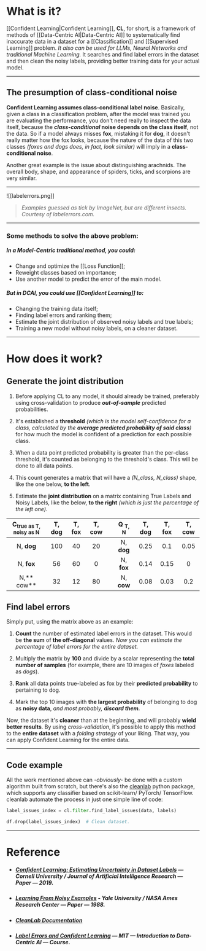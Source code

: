 # What is it?

[[Confident Learning|Confident Learning]], **CL**, for short, is a framework of methods of [[Data-Centric AI|Data-Centric AI]] to systematically find inaccurate data in a dataset for a [[Classification]] and [[Supervised Learning]] problem. *It also can be used for LLMs, Neural Networks and traditional Machine Learning.* It searches and find label errors in the dataset and then clean the noisy labels, providing better training data for your actual model.
___
## The presumption of class-conditional noise

**Confident Learning assumes class-conditional label noise**. Basically, given a class in a classification problem, after the model was trained you are evaluating the performance, you don't need really to inspect the data itself, because the **_class-conditional_ noise depends on the class itself**, not the data. So if a model always misses **fox**, mistaking it for **dog**, it doesn't really matter how the fox looks, because the nature of the data of this two classes *(foxes and dogs does, in fact, look similar)* will imply in a **class-conditional noise**.

Another great example is the issue about distinguishing arachnids. The overall body, shape, and appearance of spiders, ticks, and scorpions are very similar.
___
![[labelerrors.png]]
> *Examples guessed as tick by ImageNet, but are different insects. Courtesy of labelerrors.com.*
___
### Some methods to solve the above problem:
##### In a Model-Centric traditional method, you could:
- Change and optimize the [[Loss Function]];
- Reweight classes based on importance;
- Use another model to predict the error of the main model.
##### But in DCAI, you could use [[Confident Learning]] to: 
- Changing the training data itself;
- Finding label errors and ranking them;
- Estimate the joint distribution of observed noisy labels and true labels;
- Training a new model without noisy labels, on a cleaner dataset.
___
# How does it work?
## Generate the joint distribution

1. Before applying CL to any model, it should already be trained, preferably using cross-validation to produce ***out-of-sample*** predicted probabilities.

2. It's established a **threshold** *(which is the model self-confidence for a class, calculated by the **average predicted probability of said class**)* for how much the model is confident of a prediction for each possible class.

3. When a data point predicted probability is greater than the per-class threshold, it's counted as belonging to the threshold's class. This will be done to all data points.

4. This count generates a matrix that will have a *(N_class, N_class)* shape, like the one below, **to the left**.

5. Estimate the **joint distribution** on a matrix containing True Labels and Noisy Labels, like the below, **to the right** *(which is just the percentage of the left one)*.

| C<sub>true as T, noisy as N</sub> | T, dog | T, fox | T, cow |  | Q <sub>T, N</sub> | T, dog | T, fox | T, cow |
| :--: | :--: | :--: | :--: | ---- | :--: | :--: | :--: | :--: |
| N, **dog** | 100 | 40 | 20 |  | N, **dog** | 0.25 | 0.1 | 0.05 |
| N, **fox** | 56 | 60 | 0 |  | N, **fox** | 0.14 | 0.15 | 0 |
| N,** cow** | 32 | 12 | 80 |  | N, **cow** | 0.08 | 0.03 | 0.2 |
## Find label errors

Simply put, using the matrix above as an example:

1. **Count** the number of estimated label errors in the dataset. This would be **the sum** of **the off-diagonal** values. *Now you can estimate the percentage of label errors for the entire dataset.*

1.  Multiply the matrix by **100** and divide by a scalar representing the **total number of samples** (for example, there are 10 images of *foxes* labeled as *dogs*).

2. **Rank** all data points true-labeled as fox by their **predicted probability** to pertaining to dog.

3. Mark the top 10 images with **the largest probability** of belonging to dog as **noisy data**, *and most probably, **discard them.***

Now, the dataset it's **cleaner** than at the beginning, and will probably **wield better results**. By using *cross-validation*, it's possible to apply this method to the **entire dataset** with a *folding strategy* of your liking. That way, you can apply Confident Learning for the entire data.
___
## Code example

All the work mentioned above can *-obviously-* be done with a custom algorithm built from scratch, but there's also the [cleanlab](https://pypi.org/project/cleanlab/) python package, which supports any classifier based on scikit-learn/ PyTorch/ TensorFlow. cleanlab automate the process in just one simple line of code:

``` python
label_issues_index = cl.filter.find_label_issues(data, labels)

df.drop(label_issues_index)  # Clean dataset.
```
___
# Reference

- ##### [Confident Learning: Estimating Uncertainty in Dataset Labels](https://arxiv.org/abs/1911.00068) — Cornell University / Journal of Artificial Intelligence Research — Paper — 2019.

- ##### [Learning From Noisy Examples](https://homepages.math.uic.edu/~lreyzin/papers/angluin88b.pdf) - Yale University / NASA Ames Research Center — Paper — 1988.

- ##### [CleanLab Documentation](https://docs.cleanlab.ai/stable/index.html)

- ##### [Label Errors and Confident Learning](https://dcai.csail.mit.edu/2023/label-errors/) — MIT — Introduction to Data-Centric AI — Course.
